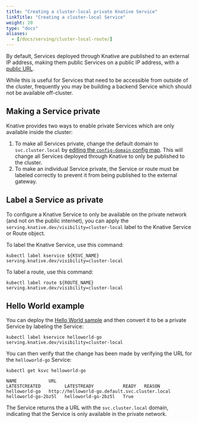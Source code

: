 ```yaml
---
title: "Creating a cluster-local private Knative Service"
linkTitle: "Creating a cluster-local Service"
weight: 20
type: "docs"
aliases:
  - [/docs/serving/cluster-local-route/]
---
```


By default, Services deployed through Knative are published to an external IP
address, making them public Services on a public IP address, with a
[public URL](./using-a-custom-domain.md).

While this is useful for Services that need to be accessible from outside of the
cluster, frequently you may be building a backend Service which should not be
available off-cluster.

## Making a Service private

Knative provides two ways to enable private Services which are only available
inside the cluster:

1. To make all Services private, change the default domain to
   `svc.cluster.local` by
   [editing the `config-domain` config map](./using-a-custom-domain.md). This
   will change all Services deployed through Knative to only be published to the
   cluster.
1. To make an individual Service private, the Service or route must be labeled correctly to prevent it from being published to the external gateway.

## Label a Service as private

To configure a Knative Service to only be available on the private network (and
not on the public internet), you can apply the
`serving.knative.dev/visibility=cluster-local` label to the Knative Service or Route
object.

To label the Knative Service, use this command:

```shell
kubectl label kservice ${KSVC_NAME} serving.knative.dev/visibility=cluster-local
```

To label a route, use this command:

```shell
kubectl label route ${ROUTE_NAME} serving.knative.dev/visibility=cluster-local
```

## Hello World example

You can deploy the [Hello World sample](./samples/hello-world/helloworld-go/README.md)
and then convert it to be a private Service by labeling the Service:

```shell
kubectl label kservice helloworld-go serving.knative.dev/visibility=cluster-local
```

You can then verify that the change has been made by verifying the URL for the
`helloworld-go` Service:

```shell
kubectl get ksvc helloworld-go

NAME            URL                                              LATESTCREATED         LATESTREADY           READY   REASON
helloworld-go   http://helloworld-go.default.svc.cluster.local   helloworld-go-2bz5l   helloworld-go-2bz5l   True
```

The Service returns the a URL with the `svc.cluster.local` domain, indicating that the Service is only available in the private network.
